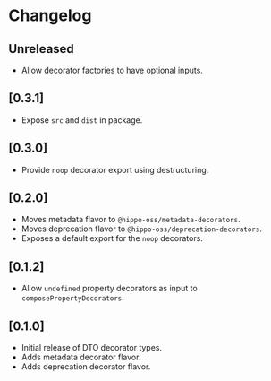 # Changelog

## Unreleased

 - Allow decorator factories to have optional inputs.

## [0.3.1]

 - Expose `src` and `dist` in package.

## [0.3.0]

 - Provide `noop` decorator export using destructuring.

## [0.2.0]

 - Moves metadata flavor to `@hippo-oss/metadata-decorators`.
 - Moves deprecation flavor to `@hippo-oss/deprecation-decorators`.
 - Exposes a default export for the `noop` decorators.

## [0.1.2]

 - Allow `undefined` property decorators as input to `composePropertyDecorators`.

## [0.1.0]

 - Initial release of DTO decorator types.
 - Adds metadata decorator flavor.
 - Adds deprecation decorator flavor.

